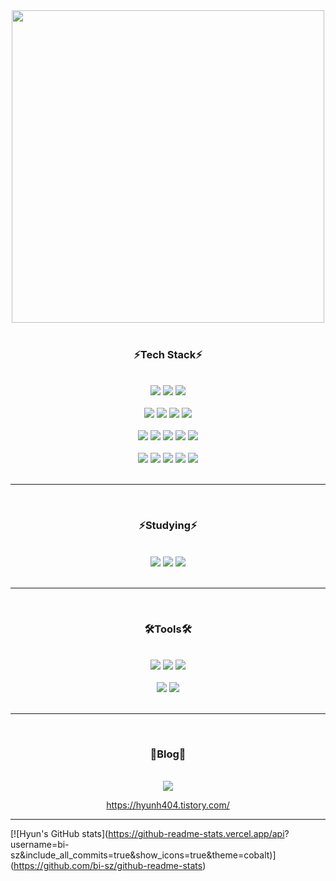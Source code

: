 <div align="center">
  <img src="https://github.com/BB545/BB545/blob/main/Welcome%20to%20Hyunhee%E2%80%99s%20Github.gif" height="500" />
</div>

<br />

<div align="center">
  <h3>⚡Tech Stack⚡</h3>
</div>

<br />


<div align="center">
  <img src="https://img.shields.io/badge/html5-E34F26.svg?style=for-the-badge&logo=HTML5&logoColor=white" />
  <img src="https://img.shields.io/badge/css3-1572B6.svg?style=for-the-badge&logo=CSS3&logoColor=white" />
  <img src="https://img.shields.io/badge/javascript-F7DF1E.svg?style=for-the-badge&logo=JavaScript&logoColor=black" />
</div>
<br />


<div align="center">
  <img src="https://img.shields.io/badge/react-20232a.svg?style=for-the-badge&logo=react&logoColor=61DAFB" />
  <img src="https://img.shields.io/badge/reactnative-20232a.svg?style=for-the-badge&logo=react&logoColor=61DAFB" />
  <img src="https://img.shields.io/badge/typescript-3178C6.svg?style=for-the-badge&logo=TypeScript&logoColor=white" />
  <img src="https://img.shields.io/badge/sass-ffffff.svg?style=for-the-badge&logo=sass&logoColor=CC6699" />
</div>
<br />


<div align="center">
  <img src="https://img.shields.io/badge/node.js-339933.svg?style=for-the-badge&logo=Node.js&logoColor=white" />
  <img src="https://img.shields.io/badge/NPM-%23CB3837.svg?style=for-the-badge&logo=npm&logoColor=white" />
  <img src="https://img.shields.io/badge/NODEMON-%23323330.svg?style=for-the-badge&logo=nodemon&logoColor=%BBDEAD" />
  <img src="https://img.shields.io/badge/jquery-%230769AD.svg?style=for-the-badge&logo=jquery&logoColor=white" />
  <img src="https://img.shields.io/badge/express.js-%23404d59.svg?style=for-the-badge&logo=express&logoColor=%2361DAFB" />
</div>
<br />


<div align="center">
  <img src="https://img.shields.io/badge/python-3776AB.svg?style=for-the-badge&logo=Python&logoColor=yellow" />
  <img src="https://img.shields.io/badge/flask-000000.svg?style=for-the-badge&logo=Flask&logoColor=white" />
  <img src="https://img.shields.io/badge/pandas-150458.svg?style=for-the-badge&logo=pandas&logoColor=white" />
  <img src="https://img.shields.io/badge/numpy-013243.svg?style=for-the-badge&logo=NumPy&logoColor=white" />
  <img src="https://img.shields.io/badge/mysql-4479A1.svg?style=for-the-badge&logo=MySQL&logoColor=white" />
</div>
<br />


----------

<br />

<div align="center">
  <h3>⚡Studying⚡</h3>
</div>

<br />


<div align="center">
  <img src="https://img.shields.io/badge/Sequelize-52B0E7?style=for-the-badge&logo=Sequelize&logoColor=white" />
  <img src="https://img.shields.io/badge/java-%23ED8B00.svg?style=for-the-badge&logo=openjdk&logoColor=white" />
  <img src="https://img.shields.io/badge/spring-6DB33F.svg?style=for-the-badge&logo=Spring&logoColor=white" />
</div>

<br />

----------

<br />

<div align="center">
  <h3>🛠️Tools🛠️</h3>
</div>

<br />


<div align="center">
  <img src="https://img.shields.io/badge/git-F05032.svg?style=for-the-badge&logo=Git&logoColor=white" />
  <img src="https://img.shields.io/badge/github-181717.svg?style=for-the-badge&logo=GitHub&logoColor=white" />
  <img src="https://img.shields.io/badge/figma-F24E1E.svg?style=for-the-badge&logo=Figma&logoColor=white" />
</div>
<br />

<div align="center">
  <img src="https://img.shields.io/badge/vscode-20232a.svg?style=for-the-badge&logo=visualstudiocode&logoColor=007ACC" />
  <img src="https://img.shields.io/badge/netlify-%23000000.svg?style=for-the-badge&logo=netlify&logoColor=#00C7B7" />
</div>


<br />

----------

<br />

<div align="center">
  <h3>📑Blog📑</h3>
</div>

<br />


<div align="center">
  <img src="https://img.shields.io/badge/tistory-F24E1E.svg?style=for-the-badge&logo=Tistory&logoColor=white" />
  
  <https://hyunh404.tistory.com/>
</div>


---------


[![Hyun's GitHub stats](https://github-readme-stats.vercel.app/api?
username=bi-sz&include_all_commits=true&show_icons=true&theme=cobalt)]
(https://github.com/bi-sz/github-readme-stats)
